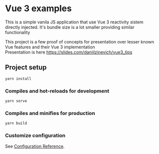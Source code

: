 # Vue 3 examples

This is a simple vanila JS application that use Vue 3 reactivity sistem directly injected. It's bundle size is a lot smaller providing similar functionality  

This project is a few proof of concepts for presentation over lesser known Vue features and their Vue 3 implementation  
Presentation is here https://slides.com/daniilzinevich/vue3_tips

## Project setup
```
yarn install
```

### Compiles and hot-reloads for development
```
yarn serve
```

### Compiles and minifies for production
```
yarn build
```

### Customize configuration
See [Configuration Reference](https://cli.vuejs.org/config/).
